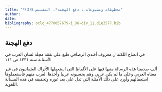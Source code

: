 ```yaml
---
title: "*مخطوطات ومطبوعات : دفع الهجنة*. المقتبس 8(3)"
author: 
date: 
bibliography: oclc_4770057679-i_86-div_11.d1e3577.bib
---
```




##  دفع الهجنة 


 في اتضاح اللكنة ل  معروف  أفندي  الرصافي  طبع على نفقة مجلة لسان العرب في الأستانة سنة  ١٣٣١  ص  ١١١ 

 ألف صديقنا هذه الرسالة منبها فيها على الألفاظ التي استعملها الأتراك العثمانيون في غير معناه العربي وعلى ما لم يكن عربي وهم يحسبونه عربيا وأخذها العرب منهم فاستعملوها   استعمالهم وأورد على ذلك الأمثلة التي تدل على بعد غوره وتحقيقه في هذه المسالة اللغوية. 
